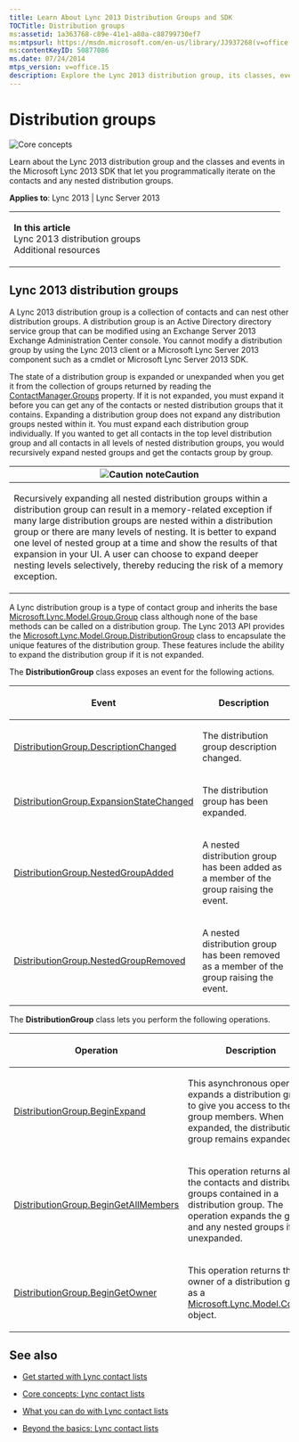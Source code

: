 ```yaml
---
title: Learn About Lync 2013 Distribution Groups and SDK
TOCTitle: Distribution groups
ms:assetid: 1a363768-c89e-41e1-a80a-c88799730ef7
ms:mtpsurl: https://msdn.microsoft.com/en-us/library/JJ937268(v=office.15)
ms:contentKeyID: 50877086
ms.date: 07/24/2014
mtps_version: v=office.15
description: Explore the Lync 2013 distribution group, its classes, events, and how to programmatically iterate on contacts and nested groups using Microsoft Lync 2013 SDK.
---
```


# Distribution groups

![Core concepts](images/JJ933133.mod_icon_CoreConcepts_long(Office.15).png "Core concepts")

Learn about the Lync 2013 distribution group and the classes and events in the Microsoft Lync 2013 SDK that let you programmatically iterate on the contacts and any nested distribution groups.



**Applies to**: Lync 2013 | Lync Server 2013

<table>
<colgroup>
<col style="width: 50%" />
<col style="width: 50%" />
</colgroup>
<tbody>
<tr class="odd">
<td><p><strong>In this article</strong><br />
Lync 2013 distribution groups<br />
Additional resources</p></td>
<td><p></p></td>
</tr>
</tbody>
</table>

## Lync 2013 distribution groups

A Lync 2013 distribution group is a collection of contacts and can nest other distribution groups. A distribution group is an Active Directory directory service group that can be modified using an Exchange Server 2013 Exchange Administration Center console. You cannot modify a distribution group by using the Lync 2013 client or a Microsoft Lync Server 2013 component such as a cmdlet or Microsoft Lync Server 2013 SDK.

The state of a distribution group is expanded or unexpanded when you get it from the collection of groups returned by reading the [ContactManager.Groups](https://msdn.microsoft.com/en-us/library/jj277988\(v=office.15\)) property. If it is not expanded, you must expand it before you can get any of the contacts or nested distribution groups that it contains. Expanding a distribution group does not expand any distribution groups nested within it. You must expand each distribution group individually. If you wanted to get all contacts in the top level distribution group and all contacts in all levels of nested distribution groups, you would recursively expand nested groups and get the contacts group by group.

<table>
<colgroup>
<col style="width: 100%" />
</colgroup>
<thead>
<tr class="header">
<th><img src="images/JJ933089.alert_caution(Office.15).gif" title="Caution note" alt="Caution note" /><strong>Caution</strong></th>
</tr>
</thead>
<tbody>
<tr class="odd">
<td><p>Recursively expanding all nested distribution groups within a distribution group can result in a memory-related exception if many large distribution groups are nested within a distribution group or there are many levels of nesting. It is better to expand one level of nested group at a time and show the results of that expansion in your UI. A user can choose to expand deeper nesting levels selectively, thereby reducing the risk of a memory exception.</p></td>
</tr>
</tbody>
</table>

A Lync distribution group is a type of contact group and inherits the base [Microsoft.Lync.Model.Group.Group](https://msdn.microsoft.com/en-us/library/jj266012\(v=office.15\)) class although none of the base methods can be called on a distribution group. The Lync 2013 API provides the [Microsoft.Lync.Model.Group.DistributionGroup](https://msdn.microsoft.com/en-us/library/jj293432\(v=office.15\)) class to encapsulate the unique features of the distribution group. These features include the ability to expand the distribution group if it is not expanded.

The **DistributionGroup** class exposes an event for the following actions.

<table>
<colgroup>
<col style="width: 50%" />
<col style="width: 50%" />
</colgroup>
<thead>
<tr class="header">
<th><p>Event</p></th>
<th><p>Description</p></th>
</tr>
</thead>
<tbody>
<tr class="odd">
<td><p><a href="https://msdn.microsoft.com/en-us/library/jj277365(v=office.15)">DistributionGroup.DescriptionChanged</a></p></td>
<td><p>The distribution group description changed.</p></td>
</tr>
<tr class="even">
<td><p><a href="https://msdn.microsoft.com/en-us/library/jj277384(v=office.15)">DistributionGroup.ExpansionStateChanged</a></p></td>
<td><p>The distribution group has been expanded.</p></td>
</tr>
<tr class="odd">
<td><p><a href="https://msdn.microsoft.com/en-us/library/jj274804(v=office.15)">DistributionGroup.NestedGroupAdded</a></p></td>
<td><p>A nested distribution group has been added as a member of the group raising the event.</p></td>
</tr>
<tr class="even">
<td><p><a href="https://msdn.microsoft.com/en-us/library/jj267997(v=office.15)">DistributionGroup.NestedGroupRemoved</a></p></td>
<td><p>A nested distribution group has been removed as a member of the group raising the event.</p></td>
</tr>
</tbody>
</table>

The **DistributionGroup** class lets you perform the following operations.

<table>
<colgroup>
<col style="width: 50%" />
<col style="width: 50%" />
</colgroup>
<thead>
<tr class="header">
<th><p>Operation</p></th>
<th><p>Description</p></th>
</tr>
</thead>
<tbody>
<tr class="odd">
<td><p><a href="https://msdn.microsoft.com/en-us/library/jj274816(v=office.15)">DistributionGroup.BeginExpand</a></p></td>
<td><p>This asynchronous operation expands a distribution group to give you access to the group members. When expanded, the distribution group remains expanded.</p></td>
</tr>
<tr class="even">
<td><p><a href="https://msdn.microsoft.com/en-us/library/jj268237(v=office.15)">DistributionGroup.BeginGetAllMembers</a></p></td>
<td><p>This operation returns all of the contacts and distribution groups contained in a distribution group. The operation expands the group and any nested groups if unexpanded.</p></td>
</tr>
<tr class="odd">
<td><p><a href="https://msdn.microsoft.com/en-us/library/jj277921(v=office.15)">DistributionGroup.BeginGetOwner</a></p></td>
<td><p>This operation returns the owner of a distribution group as a <a href="https://msdn.microsoft.com/en-us/library/jj266463(v=office.15)">Microsoft.Lync.Model.Contact</a> object.</p></td>
</tr>
</tbody>
</table>

## See also

  - [Get started with Lync contact lists](get-started-with-lync-contact-lists.md)

  - [Core concepts: Lync contact lists](core-concepts-lync-contact-lists.md)

  - [What you can do with Lync contact lists](what-you-can-do-with-lync-contact-lists.md)

  - [Beyond the basics: Lync contact lists](beyond-the-basics-lync-contact-lists.md)

